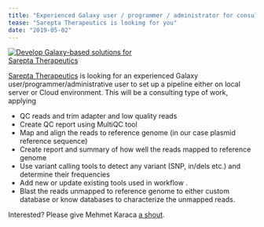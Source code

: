 ```yaml
---
title: "Experienced Galaxy user / programmer / administrator for consulting work"
tease: "Sarepta Therapeutics is looking for you"
date: "2019-05-02"
---
```


[<img class="float-right" style="max-width: 300px" src="/news/2019-05-sarepta/sarepta-logo.png" alt="Develop Galaxy-based solutions for Sarepta Therapeutics" />](https://www.sarepta.com/)

[Sarepta Therapeutics](https://www.sarepta.com/) is looking for an experienced Galaxy user/programmer/administrative user to set up a pipeline either on local server or Cloud environment.   This will be a consulting type of work, applying 

* QC reads and trim adapter and low quality reads
* Create QC report using MultiQC tool
* Map and align the reads to reference genome (in our case plasmid reference sequence)
* Create report and summary of how well the reads mapped to reference genome
* Use variant calling tools to detect any variant (SNP, in/dels etc.) and determine their frequencies
* Add new or update existing tools used in workflow .
* Blast the reads unmapped to reference genome to either custom database or know databases to characterize the unmapped reads.

Interested? Please give Mehmet Karaca [a shout](mailto:MKaraca@sarepta.com).
